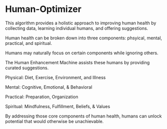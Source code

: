 # Human-Optimizer

This algorithm provides a holistic approach to improving human health by collecting data, learning individual humans, and offering suggestions.

Human health can be broken down into three components: phsyical, mental, practical, and spiritual.

Humans may naturally focus on certain components while ignoring others. 

The Human Enhancement Machine assists these humans by providing curated suggestions.

Physical: Diet, Exercise, Environment, and Illness

Mental: Cognitive, Emotional, & Behavioral

Practical: Preparation, Organization

Spiritual: Mindfulness, Fulfillment, Beliefs, & Values 

By addressing those core components of human health, humans can unlock potential that would otherwise be unachievable.
